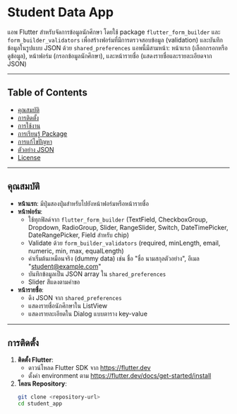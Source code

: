 # Student Data App

แอพ Flutter สำหรับจัดการข้อมูลนักศึกษา โดยใช้ package `flutter_form_builder` และ `form_builder_validators` เพื่อสร้างฟอร์มที่มีการตรวจสอบข้อมูล (validation) และบันทึกข้อมูลในรูปแบบ JSON ด้วย `shared_preferences` แอพนี้มีสามหน้า: หน้าแรก (เลือกกรอกหรือดูข้อมูล), หน้าฟอร์ม (กรอกข้อมูลนักศึกษา), และหน้ารายชื่อ (แสดงรายชื่อและรายละเอียดจาก JSON)

---

## Table of Contents
- [คุณสมบัติ](#คุณสมบัติ)
- [การติดตั้ง](#การติดตั้ง)
- [การใช้งาน](#การใช้งาน)
- [การเรียนรู้ Package](#การเรียนรู้-package)
- [การแก้ไขปัญหา](#การแก้ไขปัญหา)
- [ตัวอย่าง JSON](#ตัวอย่าง-json)
- [License](#license)

---

## คุณสมบัติ
- **หน้าแรก**: มีปุ่มสองปุ่มสำหรับไปยังหน้าฟอร์มหรือหน้ารายชื่อ
- **หน้าฟอร์ม**:
  - ใช้ทุกฟิลด์จาก `flutter_form_builder` (TextField, CheckboxGroup, Dropdown, RadioGroup, Slider, RangeSlider, Switch, DateTimePicker, DateRangePicker, Field สำหรับ chip)
  - Validate ด้วย `form_builder_validators` (required, minLength, email, numeric, min, max, equalLength)
  - ค่าเริ่มต้นเหมือนจริง (dummy data) เช่น ชื่อ "ชื่อ นามสกุลตัวอย่าง", อีเมล "student@example.com"
  - บันทึกข้อมูลเป็น JSON array ใน `shared_preferences`
  - Slider สีแดงตามคำขอ
- **หน้ารายชื่อ**:
  - ดึง JSON จาก `shared_preferences`
  - แสดงรายชื่อนักศึกษาใน ListView
  - แสดงรายละเอียดใน Dialog แบบตาราง key-value

---

## การติดตั้ง
1. **ติดตั้ง Flutter**:
   - ดาวน์โหลด Flutter SDK จาก https://flutter.dev
   - ตั้งค่า environment ตาม https://flutter.dev/docs/get-started/install
2. **โคลน Repository**:
   ```bash
   git clone <repository-url>
   cd student_app

